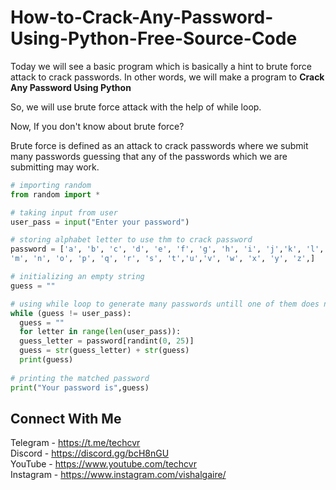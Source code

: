 # How-to-Crack-Any-Password-Using-Python-Free-Source-Code


<p>Today we will see a basic program which is basically a hint to&nbsp;brute force attack&nbsp;to crack passwords. In other words, we will make a program to&nbsp;<strong>Crack Any Password Using Python</strong></p>

<p>So, we will use&nbsp;brute force&nbsp;attack with the help of while loop.</p>

<p>Now, If you don't know about brute force?</p>

<p>Brute force&nbsp;is defined as an attack to crack passwords where we submit many passwords guessing that any of the passwords which we are submitting may work.</p>

```python
# importing random
from random import *

# taking input from user
user_pass = input("Enter your password")

# storing alphabet letter to use thm to crack password
password = ['a', 'b', 'c', 'd', 'e', 'f', 'g', 'h', 'i', 'j','k', 'l',
'm', 'n', 'o', 'p', 'q', 'r', 's', 't','u','v', 'w', 'x', 'y', 'z',]

# initializing an empty string
guess = ""

# using while loop to generate many passwords untill one of them does not matches user_pass
while (guess != user_pass):
  guess = ""
  for letter in range(len(user_pass)):
  guess_letter = password[randint(0, 25)]
  guess = str(guess_letter) + str(guess)
  print(guess)
    
# printing the matched password
print("Your password is",guess)
```

## Connect With Me
Telegram - https://t.me/techcvr <br>
Discord - https://discord.gg/bcH8nGU <br>
YouTube - https://www.youtube.com/techcvr <br>
Instagram - https://www.instagram.com/vishalgaire/
